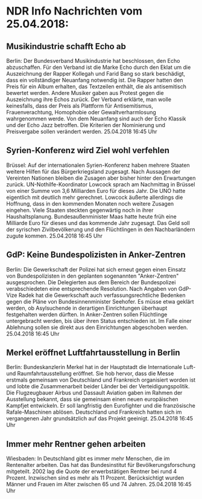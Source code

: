 # NDR Info Nachrichten vom 25.04.2018:


## Musikindustrie schafft Echo ab
Berlin: Der Bundesverband Musikindustrie hat beschlossen, den Echo abzuschaffen. Für den Verband ist die Marke Echo durch den Eklat um die Auszeichnung der Rapper Kollegah und Farid Bang so stark beschädigt, dass ein vollständiger Neuanfang notwendig ist. Die Rapper hatten den Preis für ein Album erhalten, das Textzeilen enthält, die als antisemitisch bewertet werden. Andere Musiker gaben aus Protest gegen die Auszeichnung ihre Echos zurück. Der Verband erklärte, man wolle keinesfalls, dass der Preis als Plattform für Antisemitismus, Frauenverachtung, Homophobie oder Gewaltverharmlosung wahrgenommen werde. Von dem Neuanfang sind auch der Echo Klassik und der Echo Jazz betroffen. Die Kriterien der Nominierung und Preisvergabe sollen verändert werden. 25.04.2018 16:45 Uhr 

## Syrien-Konferenz wird Ziel wohl verfehlen
Brüssel: Auf der internationalen Syrien-Konferenz haben mehrere Staaten weitere Hilfen für das Bürgerkriegsland zugesagt. Nach Aussagen der Vereinten Nationen bleiben die Zusagen aber bisher hinter den Erwartungen zurück. UN-Nothilfe-Koordinator Lowcock sprach am Nachmittag in Brüssel von einer Summe von 3,6 Milliarden Euro für dieses Jahr. Die UNO hatte eigentlich mit deutlich mehr gerechnet. Lowcock äußerte allerdings die Hoffnung, dass in den kommenden Monaten noch weitere Zusagen eingehen. Viele Staaten steckten gegenwärtig noch in ihrer Haushaltsplanung. Bundesaußenminister Maas hatte heute früh eine Milliarde Euro für dieses und das kommende Jahr zugesagt. Das Geld soll der syrischen Zivilbevölkerung und den Flüchtlingen in den Nachbarländern zugute kommen. 25.04.2018 16:45 Uhr 

## GdP: Keine Bundespolizisten in Anker-Zentren
Berlin: Die Gewerkschaft der Polizei hat sich erneut gegen einen Einsatz von Bundespolizisten in den geplanten sogenannten "Anker-Zentren" ausgesprochen. Die Delegierten aus dem Bereich der Bundespolizei verabschiedeten eine entsprechende Resolution. Nach Angaben von GdP-Vize Radek hat die Gewerkschaft auch verfassungsrechtliche Bedenken gegen die Pläne von Bundesinnenminister Seehofer. Es müsse etwa geklärt werden, ob Asylsuchende in derartigen Einrichtungen überhaupt festgehalten werden dürften. In Anker-Zentren sollen Flüchtlinge untergebracht werden, bis über ihren Status entschieden ist. Im  Falle einer Ablehnung sollen sie direkt aus den Einrichtungen abgeschoben werden. 25.04.2018 16:45 Uhr 

## Merkel eröffnet Luftfahrtausstellung in Berlin
Berlin:	Bundeskanzlerin Merkel hat in der Hauptstadt die Internationale Luft- und Raumfahrtausstellung eröffnet. Sie hob hervor, dass die Messe erstmals gemeinsam von Deutschland und Frankreich organisiert worden ist und lobte die Zusammenarbeit beider Länder bei der Verteidigungspolitik. Die Flugzeugbauer Airbus und Dassault Aviation gaben im Rahmen der Ausstellung bekannt, dass sie gemeinsam einen neuen europäischen Kampfjet entwickeln. Er soll langfristig den Eurofighter und die französische Rafale-Maschinen ablösen. Deutschland und Frankreich hatten sich im vergangenen Jahr grundsätzlich auf das Projekt geeinigt. 25.04.2018 16:45 Uhr 

## Immer mehr Rentner gehen arbeiten
Wiesbaden: In Deutschland gibt es immer mehr Menschen, die im Rentenalter arbeiten. Das hat das Bundesinstitut für Bevölkerungsforschung mitgeteilt. 2002 lag die Quote der erwerbstätigen Rentner bei rund 4 Prozent. Inzwischen sind es mehr als 11 Prozent. Berücksichtigt wurden Männer und Frauen im Alter zwischen 65 und 74 Jahren. 25.04.2018 16:45 Uhr 
